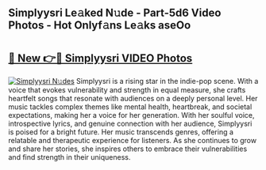 ## Simplyysri Le𝚊ked N𝚞de - Part-5d6 Video Photos - Hot Onlyf𝚊ns Le𝚊ks aseOo

# <h2><a href="http://ab74238.deff.icu/?id=Simplyysri">🔗 New 👉🔴 Simplyysri VIDEO Photos</a></h2>

[![Simplyysri N𝚞des](https://i.imgur.com/rIISA9y.gif)](http://ab74238.deff.icu/?id=Simplyysri)
Simplyysri is a rising star in the indie-pop scene. With a voice that evokes vulnerability and strength in equal measure, she crafts heartfelt songs that resonate with audiences on a deeply personal level. Her music tackles complex themes like mental health, heartbreak, and societal expectations, making her a voice for her generation. With her soulful voice, introspective lyrics, and genuine connection with her audience, Simplyysri is poised for a bright future. Her music transcends genres, offering a relatable and therapeutic experience for listeners. As she continues to grow and share her stories, she inspires others to embrace their vulnerabilities and find strength in their uniqueness.
